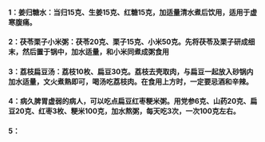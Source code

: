 #### 1：姜归糖水：当归15克、生姜15克、红糖15克，加适量清水煮后饮用，适用于虚寒腹痛。
#### 2：茯苓栗子小米粥：茯苓20克、栗子15克、小米50克。先将茯苓及栗子研成细末，然后置于锅中，加水适量，和小米同煮成粥食用
#### 3：荔枝扁豆汤：荔枝10枚、扁豆30克。荔枝去壳取肉，与扁豆一起放入砂锅内加水适量，文火煮熟即可，喝汤吃荔枝肉。在食用上方时，一定要忌酒和辛辣。
#### 4：病久脾胃虚弱的病人，可以吃点扁豆红枣粳米粥。用党参6克、山药20克、扁豆20克、红枣3枚、粳米100克，加水熬粥，每天吃3次，一次100克左右。
#### 5：